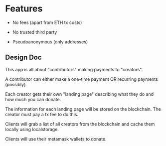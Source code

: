 # Features

- No fees (apart from ETH tx costs)

- No trusted third party

- Pseudoanonymous (only addresses)

## Design Doc

This app is all about "contributors" making payments to "creators".

A contributor can either make a one-time payment OR recurring payments (possibly).

Each creator gets their own "landing page" describing what they do and how much you can donate.

The information for each landing page will be stored on the blockchain. The creator must pay a tx fee to do this.

Clients will grab a list of all creators from the blockchain and cache them locally using localstorage.

Clients will use their metamask wallets to donate.
